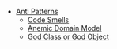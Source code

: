 - [Anti Patterns](anti-patterns.md)
  - [Code Smells](code-smells.md)
  - [Anemic Domain Model](https://www.martinfowler.com/bliki/AnemicDomainModel.html)
  - [God Class or God Object](https://medium.com/@carlos.ariel.mamani/the-god-object-or-god-class-anti-pattern-bfb8c15eb513)
